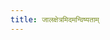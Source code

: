 ```yaml
---
title: जालक्षेत्रमिदमन्विष्यताम्
---
```

<div>
<script>
  (function() {
    var cx = '003441740804712584864:ksacm50zxuq';
    var gcse = document.createElement('script');
    gcse.type = 'text/javascript';
    gcse.async = true;
    gcse.src = 'https://cse.google.com/cse.js?cx=' + cx;
    var s = document.getElementsByTagName('script')[0];
    s.parentNode.insertBefore(gcse, s);
  })();
</script>
<gcse:search></gcse:search>
</div>
